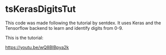 # tsKerasDigitsTut

This code was made following the tutorial by sentdex. It uses Keras and the Tensorflow backend to learn and identify digits from 0-9.

This is the tutorial:

https://youtu.be/wQ8BIBpya2k
